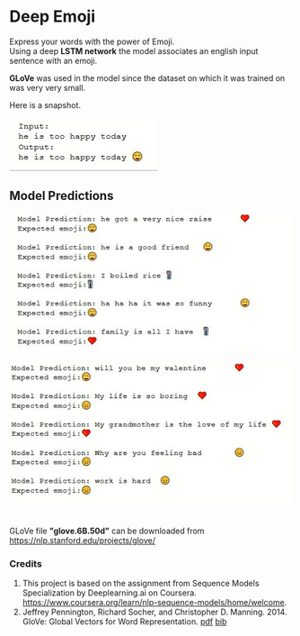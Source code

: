 # Deep Emoji
Express your words with the power of Emoji. <br>
Using a deep **LSTM network** the model associates an english input sentence with an emoji. 

**GLoVe**  was used in the model since the dataset on which it was trained on was very very small. 

Here is a snapshot.<br>

![alt text](images/4.JPG)

## Model Predictions
![alt text](images/1.JPG)


![alt text](images/2.JPG)


<br>GLoVe file **"glove.6B.50d"** can be downloaded from https://nlp.stanford.edu/projects/glove/
### Credits
1. This project is based on the assignment from Sequence Models Specialization by Deeplearning.ai on Coursera.
https://www.coursera.org/learn/nlp-sequence-models/home/welcome.
2. Jeffrey Pennington, Richard Socher, and Christopher D. Manning. 2014. GloVe: Global Vectors for Word Representation. [pdf](https://nlp.stanford.edu/pubs/glove.pdf) [bib](https://nlp.stanford.edu/pubs/glove.bib)

